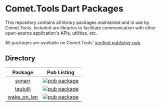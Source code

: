 # Comet.Tools Dart Packages

This repository contains all library packages maintained and in use by Comet.Tools. Included are libraries to facilitate communication with other open-source application's APIs, utilities, etc.

All packages are available on Comet.Tools' [verified publisher pub](https://pub.dev/publishers/comet.tools).

## Directory

| Package | Pub Listing |
| :-----: | :---------: |
| [sonarr][sonarr:github]           | [![pub package][sonarr:shield]][sonarr:pubdev]           |
| [tautulli][tautulli:github]       | [![pub package][tautulli:shield]][tautulli:pubdev]       |
| [wake_on_lan][wake_on_lan:github] | [![pub package][wake_on_lan:shield]][wake_on_lan:pubdev] |

[sonarr:github]: https://github.com/CometTools/Packages/tree/master/sonarr
[sonarr:shield]: https://img.shields.io/pub/v/sonarr.svg?style=for-the-badge
[sonarr:pubdev]: https://pub.dev/packages/sonarr/

[tautulli:github]: https://github.com/CometTools/Packages/tree/master/tautulli
[tautulli:shield]: https://img.shields.io/pub/v/tautulli.svg?style=for-the-badge
[tautulli:pubdev]: https://pub.dev/packages/tautulli/

[wake_on_lan:github]: https://github.com/CometTools/Packages/tree/master/wake_on_lan
[wake_on_lan:shield]: https://img.shields.io/pub/v/wake_on_lan.svg?style=for-the-badge
[wake_on_lan:pubdev]: https://pub.dev/packages/wake_on_lan/
